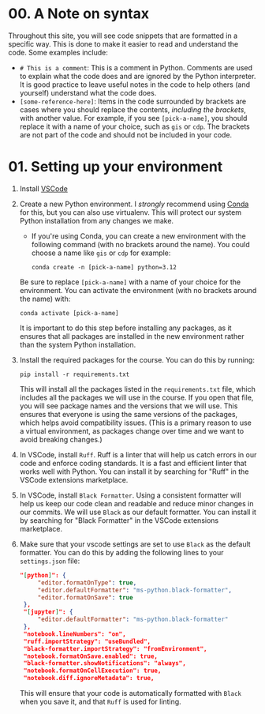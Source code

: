 # 00. A Note on syntax
Throughout this site, you will see code snippets that are formatted in a specific way. This is done to make it easier to read and understand the code. Some examples include:
- `# This is a comment`: This is a comment in Python. Comments are used to explain what the code does and are ignored by the Python interpreter. It is good practice to leave useful notes in the code to help others (and yourself) understand what the code does.
- `[some-reference-here]`: Items in the code surrounded by brackets are cases where you should replace the contents, *including the brackets*, with another value. For example, if you see `[pick-a-name]`, you should replace it with a name of your choice, such as `gis` or `cdp`. The brackets are not part of the code and should not be included in your code.


# 01. Setting up your environment

1. Install [VSCode](https://code.visualstudio.com/)
2. Create a new Python environment. I *strongly* recommend using [Conda](https://conda.io/projects/conda/en/latest/user-guide/install/index.html) for this, but you can also use virtualenv. This will protect our system Python installation from any changes we make.
   - If you're using Conda, you can create a new environment with the following command (with no brackets around the name). You could choose a name like `gis` or `cdp` for example:
      ```
      conda create -n [pick-a-name] python=3.12
      ```
    Be sure to replace `[pick-a-name]` with a name of your choice for the environment. You can activate the environment (with no brackets around the name) with:
      ```
      conda activate [pick-a-name]
      ```
    It is important to do this step before installing any packages, as it ensures that all packages are installed in the new environment rather than the system Python installation.
3. Install the required packages for the course. You can do this by running:
   ```
   pip install -r requirements.txt
   ```
   This will install all the packages listed in the `requirements.txt` file, which includes all the packages we will use in the course. If you open that file, you will see package names and the versions that we will use. This ensures that everyone is using the same versions of the packages, which helps avoid compatibility issues. (This is a primary reason to use a virtual environment, as packages change over time and we want to avoid breaking changes.)

4. In VSCode, install `Ruff`. Ruff is a linter that will help us catch errors in our code and enforce coding standards. It is a fast and efficient linter that works well with Python. You can install it by searching for "Ruff" in the VSCode extensions marketplace.
5. In VSCode, install `Black Formatter`. Using a consistent formatter will help us keep our code clean and readable and reduce minor changes in our commits. We will use `Black` as our default formatter. You can install it by searching for "Black Formatter" in the VSCode extensions marketplace.
6. Make sure that your vscode settings are set to use `Black` as the default formatter. You can do this by adding the following lines to your `settings.json` file:
   ```json
   "[python]": {
        "editor.formatOnType": true,
        "editor.defaultFormatter": "ms-python.black-formatter",
        "editor.formatOnSave": true
    },
    "[jupyter]": {
        "editor.defaultFormatter": "ms-python.black-formatter"
    },
    "notebook.lineNumbers": "on",
    "ruff.importStrategy": "useBundled",
    "black-formatter.importStrategy": "fromEnvironment",
    "notebook.formatOnSave.enabled": true,
    "black-formatter.showNotifications": "always",
    "notebook.formatOnCellExecution": true,
    "notebook.diff.ignoreMetadata": true,
   ```
   This will ensure that your code is automatically formatted with `Black` when you save it, and that `Ruff` is used for linting.